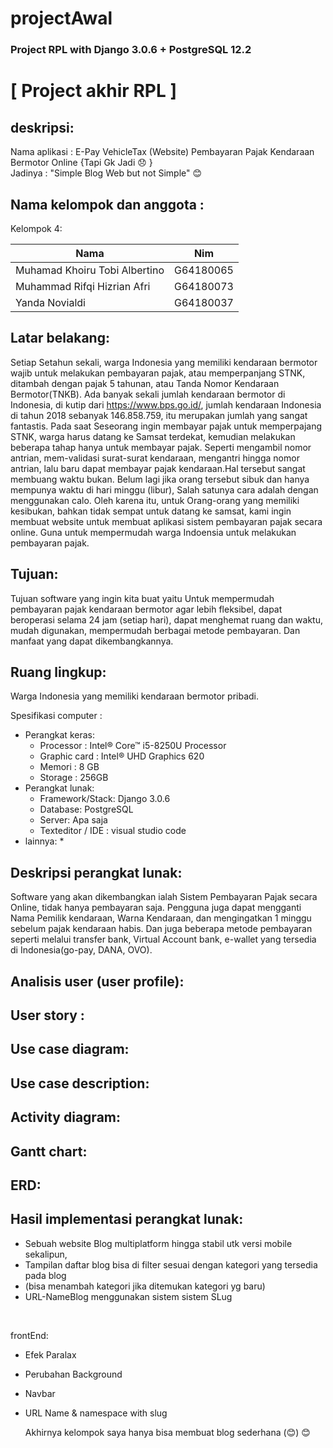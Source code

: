 # projectAwal
### Project RPL with Django 3.0.6 + PostgreSQL 12.2

# [ Project akhir RPL ] 
## deskripsi:
Nama aplikasi : E-Pay VehicleTax (Website) Pembayaran Pajak Kendaraan Bermotor Online {Tapi Gk Jadi :disappointed: }<br/>
Jadinya : "Simple Blog Web but not Simple" :blush:

## Nama kelompok dan anggota :
Kelompok 4:

| Nama                          | Nim         |
| ----------------------------- | ----------- |
| Muhamad Khoiru Tobi Albertino |  G64180065  |
| Muhammad Rifqi Hizrian Afri   |  G64180073  |
| Yanda Novialdi                |  G64180037  |

## Latar belakang:
  Setiap Setahun sekali, warga Indonesia yang memiliki kendaraan bermotor wajib untuk melakukan pembayaran pajak, atau memperpanjang STNK, ditambah dengan pajak 5 tahunan, atau Tanda Nomor Kendaraan Bermotor(TNKB). Ada banyak sekali jumlah kendaraan bermotor di Indonesia, di kutip dari https://www.bps.go.id/, jumlah kendaraan Indonesia di tahun 2018 sebanyak 146.858.759, itu merupakan jumlah yang sangat fantastis.
  Pada saat Seseorang ingin membayar pajak untuk memperpajang STNK, warga harus datang ke Samsat terdekat, kemudian melakukan beberapa tahap hanya untuk membayar pajak. Seperti mengambil nomor antrian, mem-validasi surat-surat kendaraan, mengantri hingga nomor antrian, lalu baru dapat membayar pajak kendaraan.Hal tersebut sangat membuang waktu bukan. Belum lagi jika orang tersebut sibuk dan hanya mempunya waktu di hari minggu (libur), Salah satunya cara adalah dengan menggunakan calo.
	Oleh karena itu, untuk Orang-orang yang memiliki kesibukan, bahkan tidak sempat untuk datang ke samsat, kami ingin membuat website untuk membuat aplikasi sistem pembayaran pajak secara online. Guna untuk mempermudah warga Indoensia untuk melakukan pembayaran pajak.

## Tujuan:
  Tujuan software yang ingin kita buat yaitu Untuk mempermudah pembayaran pajak kendaraan bermotor agar lebih fleksibel, dapat  beroperasi selama 24 jam (setiap hari), dapat menghemat ruang dan waktu, mudah digunakan, mempermudah berbagai metode pembayaran. Dan manfaat yang dapat dikembangkannya.
  
## Ruang lingkup:
  Warga Indonesia yang memiliki kendaraan bermotor pribadi.
  
Spesifikasi computer :
* Perangkat keras:
   * Processor : Intel® Core™ i5-8250U Processor
   * Graphic card : Intel® UHD Graphics 620
   * Memori : 8 GB
   * Storage : 256GB
* Perangkat lunak:
   * Framework/Stack: Django 3.0.6
   * Database: PostgreSQL
   * Server: Apa saja
   * Texteditor / IDE : visual studio code
* lainnya:
   * 


## Deskripsi perangkat lunak:
  Software yang akan dikembangkan ialah Sistem Pembayaran Pajak secara Online, tidak hanya pembayaran saja. Pengguna juga dapat mengganti Nama Pemilik kendaraan, Warna Kendaraan, dan mengingatkan 1 minggu sebelum pajak kendaraan habis. Dan juga beberapa metode pembayaran seperti melalui transfer bank, Virtual Account bank, e-wallet yang tersedia di Indonesia(go-pay, DANA, OVO).
  
## Analisis user (user profile):
## User story :
## Use case diagram:
## Use case description: 
## Activity diagram:
## Gantt chart:
## ERD:
## Hasil implementasi perangkat lunak:
* Sebuah website Blog multiplatform hingga stabil utk versi mobile sekalipun,<br/>
* Tampilan daftar blog bisa di filter sesuai dengan kategori yang tersedia pada blog<br/> 
* (bisa menambah kategori jika ditemukan kategori yg baru)<br/>
* URL-NameBlog menggunakan sistem sistem SLug
<br/>

frontEnd:
* Efek Paralax <br/>
* Perubahan Background <br/>
* Navbar <br/>
* URL Name & namespace with slug

	Akhirnya kelompok saya hanya bisa membuat blog sederhana (:blush:) 
:blush:
